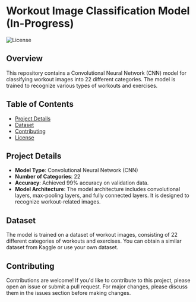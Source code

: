 # Workout Image Classification Model (In-Progress)

![License](https://img.shields.io/badge/license-MIT-blue.svg)

## Overview

This repository contains a Convolutional Neural Network (CNN) model for classifying workout images into 22 different categories. The model is trained to recognize various types of workouts and exercises.

## Table of Contents

- [Project Details](#project-details)
- [Dataset](#dataset)
- [Contributing](#contributing)
- [License](#license)

## Project Details

- **Model Type**: Convolutional Neural Network (CNN)
- **Number of Categories**: 22
- **Accuracy**: Achieved 99% accuracy on validation data.
- **Model Architecture**: The model architecture includes convolutional layers, max-pooling layers, and fully connected layers. It is designed to recognize workout-related images.

## Dataset

The model is trained on a dataset of workout images, consisting of 22 different categories of workouts and exercises. You can obtain a similar dataset from Kaggle or use your own dataset.

## Contributing
Contributions are welcome! If you'd like to contribute to this project, please open an issue or submit a pull request. For major changes, please discuss them in the issues section before making changes.
  
